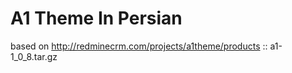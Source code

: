 A1 Theme In Persian
===========================

based on http://redminecrm.com/projects/a1theme/products :: a1-1_0_8.tar.gz
